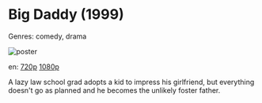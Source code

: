 # Big Daddy (1999)

Genres: comedy, drama

![poster](http://image.tmdb.org/t/p/w500/zDJ4GVch7Iw2i0j84ceoElRUZUR.jpg)

en:
  [720p](magnet:?xt=urn:btih:4807EE9225481879E782C6B2D08A0EF05E703726&tr=udp://glotorrents.pw:6969/announce&tr=udp://tracker.opentrackr.org:1337/announce&tr=udp://torrent.gresille.org:80/announce&tr=udp://tracker.openbittorrent.com:80&tr=udp://tracker.coppersurfer.tk:6969&tr=udp://tracker.leechers-paradise.org:6969&tr=udp://p4p.arenabg.ch:1337&tr=udp://tracker.internetwarriors.net:1337)
  [1080p](magnet:?xt=urn:btih:46AB7CDD67B19356AEA8D98BD5479C6B1ACF3017&tr=udp://glotorrents.pw:6969/announce&tr=udp://tracker.opentrackr.org:1337/announce&tr=udp://torrent.gresille.org:80/announce&tr=udp://tracker.openbittorrent.com:80&tr=udp://tracker.coppersurfer.tk:6969&tr=udp://tracker.leechers-paradise.org:6969&tr=udp://p4p.arenabg.ch:1337&tr=udp://tracker.internetwarriors.net:1337)
  


A lazy law school grad adopts a kid to impress his girlfriend, but everything doesn't go as planned and he becomes the unlikely foster father.